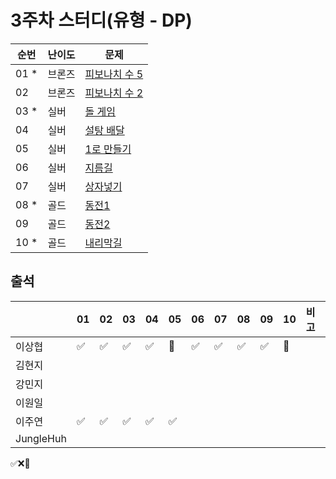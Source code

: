 # 3주차 스터디(유형 - DP)
|순번|난이도|문제|
|------|----|---|
|01 *|브론즈|[피보나치 수 5](https://www.acmicpc.net/problem/10870)|
|02|브론즈|[피보나치 수 2](https://www.acmicpc.net/problem/2748)|
|03 *|실버|[돌 게임](https://www.acmicpc.net/problem/9655)|
|04|실버|[설탕 배달](https://www.acmicpc.net/problem/2839)|
|05|실버|[1로 만들기](https://www.acmicpc.net/problem/1463)|
|06|실버|[지름길](https://www.acmicpc.net/problem/1446)|
|07|실버|[상자넣기](https://www.acmicpc.net/problem/1965)|
|08 *|골드|[동전1](https://www.acmicpc.net/problem/2293)|
|09|골드|[동전2](https://www.acmicpc.net/problem/2294)|
|10 *|골드|[내리막길](https://www.acmicpc.net/problem/1520)|

## 출석

|      |01|02|03|04|05|06|07|08|09|10|비고|
|------|--|--|--|--|--|--|--|--|--|--|:--|
|이상협  |✅|✅|✅|✅|🥺|✅|✅|✅|✅|🥺|   | 
|김현지  |  |  |  |  |  |  |  |  |  |  |   | 
|강민지  |  |  |  |  |  |  |  |  |  |  |   | 
|이원일  |  |  |  |  |  |  |  |  |  |  |   | 
|이주연  |✅|✅|✅|✅|✅ |  |  |  |  |  |   |
|JungleHuh|  |  |  |  |  |  |  |  |  |  |   |

✅❌🥺
